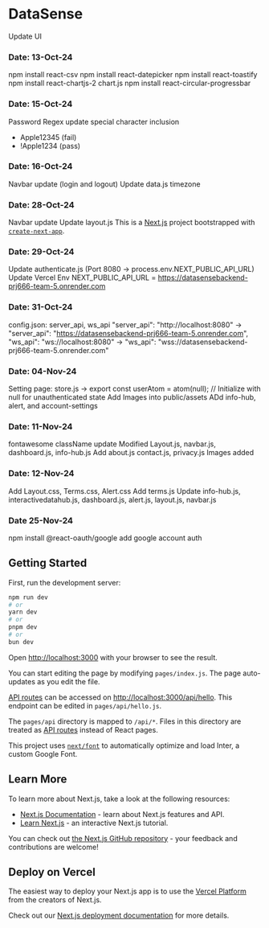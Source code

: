 # DataSense

Update UI
### Date: 13-Oct-24
npm install react-csv
npm install react-datepicker
npm install react-toastify
npm install react-chartjs-2 chart.js
npm install react-circular-progressbar

### Date: 15-Oct-24
Password Regex update special character inclusion
- Apple12345 (fail)
- !Apple1234 (pass)

### Date: 16-Oct-24
Navbar update (login and logout)
Update data.js timezone

### Date: 28-Oct-24
Navbar update
Update layout.js
This is a [Next.js](https://nextjs.org/) project bootstrapped with [`create-next-app`](https://github.com/vercel/next.js/tree/canary/packages/create-next-app).

### Date: 29-Oct-24
Update authenticate.js (Port 8080 -> process.env.NEXT_PUBLIC_API_URL)
Update Vercel Env NEXT_PUBLIC_API_URL = https://datasensebackend-prj666-team-5.onrender.com

### Date: 31-Oct-24
config.json: server_api, ws_api
  "server_api": "http://localhost:8080" ->  "server_api": "https://datasensebackend-prj666-team-5.onrender.com",
  "ws_api": "ws://localhost:8080" ->   "ws_api": "wss://datasensebackend-prj666-team-5.onrender.com"

### Date: 04-Nov-24
Setting page: store.js -> export const userAtom = atom(null); // Initialize with null for unauthenticated state
Add Images into public/assets
ADd info-hub, alert, and account-settings

### Date: 11-Nov-24
fontawesome className update
Modified Layout.js, navbar.js, dashboard.js, info-hub.js
Add about.js contact.js, privacy.js
Images added

### Date: 12-Nov-24
Add Layout.css, Terms.css, Alert.css
Add terms.js
Update info-hub.js, interactivedatahub.js, dashboard.js, alert.js, layout.js, navbar.js

### Date 25-Nov-24
npm install @react-oauth/google
add google account auth


## Getting Started

First, run the development server:

```bash
npm run dev
# or
yarn dev
# or
pnpm dev
# or
bun dev
```

Open [http://localhost:3000](http://localhost:3000) with your browser to see the result.

You can start editing the page by modifying `pages/index.js`. The page auto-updates as you edit the file.

[API routes](https://nextjs.org/docs/api-routes/introduction) can be accessed on [http://localhost:3000/api/hello](http://localhost:3000/api/hello). This endpoint can be edited in `pages/api/hello.js`.

The `pages/api` directory is mapped to `/api/*`. Files in this directory are treated as [API routes](https://nextjs.org/docs/api-routes/introduction) instead of React pages.

This project uses [`next/font`](https://nextjs.org/docs/basic-features/font-optimization) to automatically optimize and load Inter, a custom Google Font.

## Learn More

To learn more about Next.js, take a look at the following resources:

- [Next.js Documentation](https://nextjs.org/docs) - learn about Next.js features and API.
- [Learn Next.js](https://nextjs.org/learn) - an interactive Next.js tutorial.

You can check out [the Next.js GitHub repository](https://github.com/vercel/next.js/) - your feedback and contributions are welcome!

## Deploy on Vercel

The easiest way to deploy your Next.js app is to use the [Vercel Platform](https://vercel.com/new?utm_medium=default-template&filter=next.js&utm_source=create-next-app&utm_campaign=create-next-app-readme) from the creators of Next.js.

Check out our [Next.js deployment documentation](https://nextjs.org/docs/deployment) for more details.
